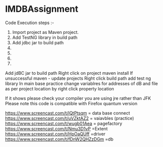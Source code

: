 # IMDBAssignment

Code Execution steps :-

1. Import project as Maven project.
2. Add TestNG library in build path 
3. Add jdbc jar to build path
4. 
5. 
6. 
7. 

Add jdBC jar to build path
Right click on project maven install
If unsuccessful maven - update projects
Right click build path add test ng library
In main base practice change variablres for addresses of dB and file as per project location by right click property location

If it shows please check your compiler you are using jre rather than JFK 
Please note this code is compatible with Firefox quantum version

https://www.screencast.com/t/lQtPtsqm  = data base connect
https://www.screencast.com/t/uVZktAZ2  = vaiavbles (practice)
https://www.screencast.com/t/wugb01Aea = pagefactory
https://www.screencast.com/t/Nmu3D1vP  =Extent
https://www.screencast.com/t/HpOaQUff  =driver
https://www.screencast.com/t/fDnW2QHZzDGm  =db
